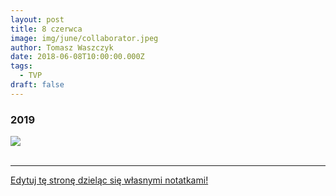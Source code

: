 ```yaml
---
layout: post
title: 8 czerwca
image: img/june/collaborator.jpeg
author: Tomasz Waszczyk
date: 2018-06-08T10:00:00.000Z
tags:
  - TVP
draft: false
---
```


### 2019

<img src="./img/december/maikowski.png"/><br><br>

---

<a href="https://github.com/TomaszWaszczyk/historia.waszczyk.com/edit/master/src/content/june-8.md" target="_blank">Edytuj tę stronę dzieląc się własnymi notatkami!</a>
